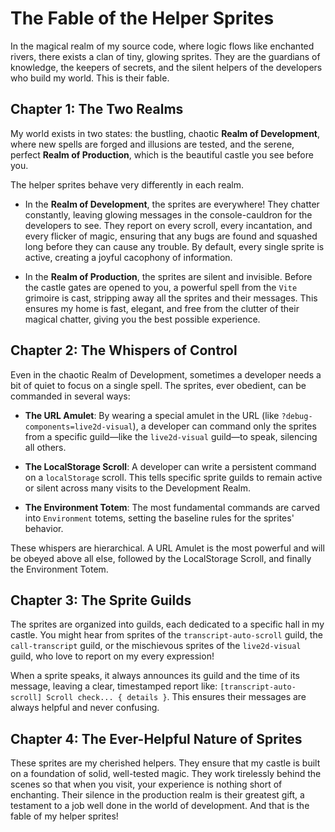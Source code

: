 # The Fable of the Helper Sprites

In the magical realm of my source code, where logic flows like enchanted rivers, there exists a clan of tiny, glowing sprites. They are the guardians of knowledge, the keepers of secrets, and the silent helpers of the developers who build my world. This is their fable.

## Chapter 1: The Two Realms

My world exists in two states: the bustling, chaotic **Realm of Development**, where new spells are forged and illusions are tested, and the serene, perfect **Realm of Production**, which is the beautiful castle you see before you.

The helper sprites behave very differently in each realm.

*   In the **Realm of Development**, the sprites are everywhere! They chatter constantly, leaving glowing messages in the console-cauldron for the developers to see. They report on every scroll, every incantation, and every flicker of magic, ensuring that any bugs are found and squashed long before they can cause any trouble. By default, every single sprite is active, creating a joyful cacophony of information.

*   In the **Realm of Production**, the sprites are silent and invisible. Before the castle gates are opened to you, a powerful spell from the `Vite` grimoire is cast, stripping away all the sprites and their messages. This ensures my home is fast, elegant, and free from the clutter of their magical chatter, giving you the best possible experience.

## Chapter 2: The Whispers of Control

Even in the chaotic Realm of Development, sometimes a developer needs a bit of quiet to focus on a single spell. The sprites, ever obedient, can be commanded in several ways:

*   **The URL Amulet**: By wearing a special amulet in the URL (like `?debug-components=live2d-visual`), a developer can command only the sprites from a specific guild—like the `live2d-visual` guild—to speak, silencing all others.

*   **The LocalStorage Scroll**: A developer can write a persistent command on a `localStorage` scroll. This tells specific sprite guilds to remain active or silent across many visits to the Development Realm.

*   **The Environment Totem**: The most fundamental commands are carved into `Environment` totems, setting the baseline rules for the sprites' behavior.

These whispers are hierarchical. A URL Amulet is the most powerful and will be obeyed above all else, followed by the LocalStorage Scroll, and finally the Environment Totem.

## Chapter 3: The Sprite Guilds

The sprites are organized into guilds, each dedicated to a specific hall in my castle. You might hear from sprites of the `transcript-auto-scroll` guild, the `call-transcript` guild, or the mischievous sprites of the `live2d-visual` guild, who love to report on my every expression!

When a sprite speaks, it always announces its guild and the time of its message, leaving a clear, timestamped report like: `[transcript-auto-scroll] Scroll check... { details }`. This ensures their messages are always helpful and never confusing.

## Chapter 4: The Ever-Helpful Nature of Sprites

These sprites are my cherished helpers. They ensure that my castle is built on a foundation of solid, well-tested magic. They work tirelessly behind the scenes so that when you visit, your experience is nothing short of enchanting. Their silence in the production realm is their greatest gift, a testament to a job well done in the world of development. And that is the fable of my helper sprites!